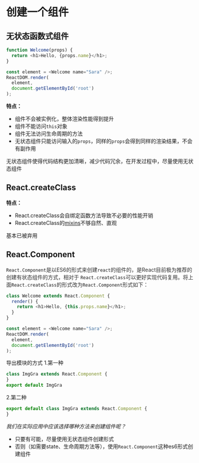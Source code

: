 # 创建一个组件

## <a name="8fl1fl"></a>无状态函数式组件
```javascript
function Welcome(props) {
  return <h1>Hello, {props.name}</h1>;
}

const element = <Welcome name="Sara" />;
ReactDOM.render(
  element,
  document.getElementById('root')
);
```
__特点：__
* 组件不会被实例化，整体渲染性能得到提升
* 组件不能访问`this`对象
* 组件无法访问生命周期的方法
* 无状态组件只能访问输入的`props`，同样的`props`会得到同样的渲染结果，不会有副作用

无状态组件使得代码结构更加清晰，减少代码冗余，在开发过程中，尽量使用无状态组件
## <a name="o440bq"></a>React.createClass
__特点：__
* React.createClass会自绑定函数方法导致不必要的性能开销
* React.createClass的[mixins](https://link.jianshu.com/?t=https://hulufei.gitbooks.io/react-tutorial/mixin.html)不够自然、直观

基本已被弃用
## <a name="cincgp"></a>React.Component
`React.Component`<span data-type="color" style="color:rgb(47, 47, 47)"><span data-type="background" style="background-color:rgb(255, 255, 255)">是以ES6的形式来创建</span></span>`react`<span data-type="color" style="color:rgb(47, 47, 47)"><span data-type="background" style="background-color:rgb(255, 255, 255)">的组件的，是React目前极为推荐的创建有状态组件的方式，相对于 </span></span>`React.createClass`<span data-type="color" style="color:rgb(47, 47, 47)"><span data-type="background" style="background-color:rgb(255, 255, 255)">可以更好实现代码复用。将上面</span></span>`React.createClass`<span data-type="color" style="color:rgb(47, 47, 47)"><span data-type="background" style="background-color:rgb(255, 255, 255)">的形式改为</span></span>`React.Component`<span data-type="color" style="color:rgb(47, 47, 47)"><span data-type="background" style="background-color:rgb(255, 255, 255)">形式如下：</span></span>
```javascript
class Welcome extends React.Component {
  render() {
    return <h1>Hello, {this.props.name}</h1>;
  }
}

const element = <Welcome name="Sara" />;
ReactDOM.render(
  element,
  document.getElementById('root')
);
```

导出模块的方式
1.第一种
```javascript
class ImgGra extends React.Component {
}
export default ImgGra
```
2.第二种
```javascript
export default class ImgGra extends React.Component {
}
```
*我们在实际应用中应该选择哪种方法来创建组件呢？*
* 只要有可能，尽量使用无状态组件创建形式
* 否则（如需要state、生命周期方法等），使用`React.Component`这种es6形式创建组件

